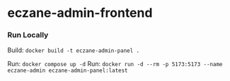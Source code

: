 # eczane-admin-frontend

### Run Locally

Build: `docker build -t eczane-admin-panel .`

Run: `docker compose up -d`
Run: `docker run -d --rm -p 5173:5173 --name eczane-admin eczane-admin-panel:latest`
